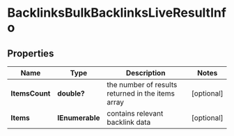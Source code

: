 # BacklinksBulkBacklinksLiveResultInfo


## Properties

| Name | Type | Description | Notes |
|------------ | ------------- | ------------- | -------------|
**ItemsCount** | **double?** | the number of results returned in the items array |[optional]|
**Items** | **IEnumerable<BacklinksBulkBacklinksLiveItem>** | contains relevant backlink data |[optional]|